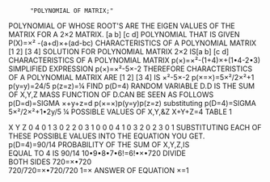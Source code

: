           "POLYNOMIAL OF MATRIX;"
POLYNOMIAL OF WHOSE ROOT'S ARE THE EIGEN VALUES OF THE MATRIX FOR A 2×2 MATRIX. [a b] [c d] POLYNOMIAL THAT IS GIVEN P(X)=×² -(a+d)×+(ad-bc) CHARACTERISTICS OF A POLYNOMIAL MATRIX [1 2] [3 4] SOLUTION FOR POLYNOMIAL MATRIX 2×2 IS[a b] [c d] CHARACTERISTICS OF A POLYNOMIAL MATRIX p(×)=×²-(1+4)×+(1•4-2•3) SIMPLIFIED EXPRESSION p(×)=×²-5×-2 THEREFORE CHARACTERISTICS OF A POLYNOMIAL MATRIX ARE [1 2] [3 4] IS ×²-5×-2 p(×=×)=5×²/2×²+1 p(y=y)=24/5 p(z=z)=¼ FIND p(D=4) RANDOM VARIABLE D.D IS THE SUM OF X,Y,Z MASS FUNCTION OF D.CAN BE SEEN AS FOLLOWS p(D=d)=SIGMA ×+y+z=d p(×=×)p(y=y)p(z=z) substituting p(D=4)=SIGMA 5×²/2×²+1•2y/5 ¼ POSSIBLE VALUES OF X,Y,&Z X+Y+Z=4 TABLE 1

X	Y	Z
0	4	0
1	3	0
2	2	0
3	1	0
0	0	4
1	0	3
2	0	2
3	0	1
SUBSTITUTING EACH OF THESE POSSIBLE VALUES INTO THE EQUATION YOU GET.		
p(D=4)=90/14 PROBABILITY OF THE SUM OF X,Y,Z,IS		
EQUAL TO 4 IS 90/14 10•9•8•7•6!=6!•×•720 DIVIDE		
BOTH SIDES 720=×•720		
720/720=×•720/720 1=× ANSWER OF EQUATION ×=1		              